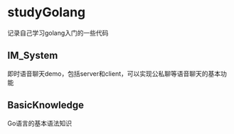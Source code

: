 # studyGolang
记录自己学习golang入门的一些代码

## IM_System
即时语音聊天demo，包括server和client，可以实现公私聊等语音聊天的基本功能

## BasicKnowledge
Go语言的基本语法知识